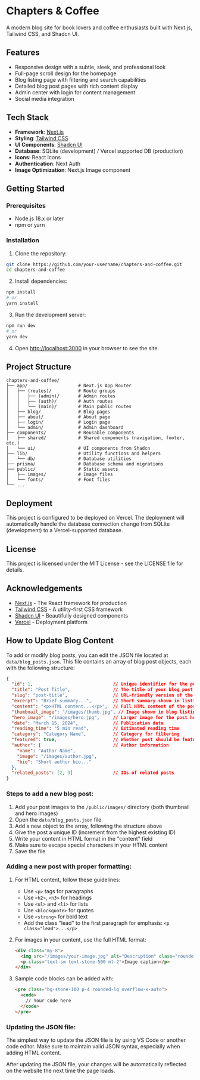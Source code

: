# Chapters & Coffee

A modern blog site for book lovers and coffee enthusiasts built with Next.js, Tailwind CSS, and Shadcn UI.

## Features

- Responsive design with a subtle, sleek, and professional look
- Full-page scroll design for the homepage
- Blog listing page with filtering and search capabilities
- Detailed blog post pages with rich content display
- Admin center with login for content management
- Social media integration

## Tech Stack

- **Framework**: [Next.js](https://nextjs.org/)
- **Styling**: [Tailwind CSS](https://tailwindcss.com/)
- **UI Components**: [Shadcn UI](https://ui.shadcn.com/)
- **Database**: SQLite (development) / Vercel supported DB (production)
- **Icons**: React Icons
- **Authentication**: Next Auth
- **Image Optimization**: Next.js Image component

## Getting Started

### Prerequisites

- Node.js 18.x or later
- npm or yarn

### Installation

1. Clone the repository:

```bash
git clone https://github.com/your-username/chapters-and-coffee.git
cd chapters-and-coffee
```

2. Install dependencies:

```bash
npm install
# or
yarn install
```

3. Run the development server:

```bash
npm run dev
# or
yarn dev
```

4. Open [http://localhost:3000](http://localhost:3000) in your browser to see the site.

## Project Structure

```
chapters-and-coffee/
├── app/                   # Next.js App Router
│   ├── (routes)/          # Route groups
│   │   ├── (admin)/       # Admin routes
│   │   ├── (auth)/        # Auth routes
│   │   └── (main)/        # Main public routes
│   ├── blog/              # Blog pages
│   ├── about/             # About page
│   ├── login/             # Login page
│   └── admin/             # Admin dashboard
├── components/            # Reusable components
│   ├── shared/            # Shared components (navigation, footer, etc.)
│   └── ui/                # UI components from Shadcn
├── lib/                   # Utility functions and helpers
│   └── db/                # Database utilities
├── prisma/                # Database schema and migrations
├── public/                # Static assets
│   ├── images/            # Image files
│   └── fonts/             # Font files
└── ...
```

## Deployment

This project is configured to be deployed on Vercel. The deployment will automatically handle the database connection change from SQLite (development) to a Vercel-supported database.

## License

This project is licensed under the MIT License - see the LICENSE file for details.

## Acknowledgements

- [Next.js](https://nextjs.org/) - The React framework for production
- [Tailwind CSS](https://tailwindcss.com/) - A utility-first CSS framework
- [Shadcn UI](https://ui.shadcn.com/) - Beautifully designed components
- [Vercel](https://vercel.com/) - Deployment platform

## How to Update Blog Content

To add or modify blog posts, you can edit the JSON file located at `data/blog_posts.json`. This file contains an array of blog post objects, each with the following structure:

```json
{
  "id": 1,                              // Unique identifier for the post
  "title": "Post Title",                // The title of your blog post
  "slug": "post-title",                 // URL-friendly version of the title (used in URLs)
  "excerpt": "Brief summary...",        // Short summary shown in listings
  "content": "<p>HTML content...</p>",  // Full HTML content of the post
  "thumbnail_image": "/images/thumb.jpg", // Image shown in blog listings (360x240px recommended)
  "hero_image": "/images/hero.jpg",     // Larger image for the post header (1200x600px recommended)
  "date": "March 15, 2024",             // Publication date
  "reading_time": "5 min read",         // Estimated reading time
  "category": "Category Name",          // Category for filtering
  "featured": true,                     // Whether post should be featured
  "author": {                           // Author information
    "name": "Author Name",
    "image": "/images/author.jpg",
    "bio": "Short author bio..."
  },
  "related_posts": [2, 3]               // IDs of related posts
}
```

### Steps to add a new blog post:

1. Add your post images to the `/public/images/` directory (both thumbnail and hero images)
2. Open the `data/blog_posts.json` file
3. Add a new object to the array, following the structure above
4. Give the post a unique ID (increment from the highest existing ID)
5. Write your content in HTML format in the "content" field
6. Make sure to escape special characters in your HTML content
7. Save the file

### Adding a new post with proper formatting:

1. For HTML content, follow these guidelines:
   - Use `<p>` tags for paragraphs
   - Use `<h2>`, `<h3>` for headings
   - Use `<ul>` and `<li>` for lists
   - Use `<blockquote>` for quotes
   - Use `<strong>` for bold text
   - Add the class "lead" to the first paragraph for emphasis: `<p class="lead">...</p>`

2. For images in your content, use the full HTML format:
   ```html
   <div class="my-8">
     <img src="/images/your-image.jpg" alt="Description" class="rounded-lg" />
     <p class="text-sm text-stone-500 mt-2">Image caption</p>
   </div>
   ```

3. Sample code blocks can be added with:
   ```html
   <pre class="bg-stone-100 p-4 rounded-lg overflow-x-auto">
     <code>
       // Your code here
     </code>
   </pre>
   ```

### Updating the JSON file:

The simplest way to update the JSON file is by using VS Code or another code editor. Make sure to maintain valid JSON syntax, especially when adding HTML content.

After updating the JSON file, your changes will be automatically reflected on the website the next time the page loads.
